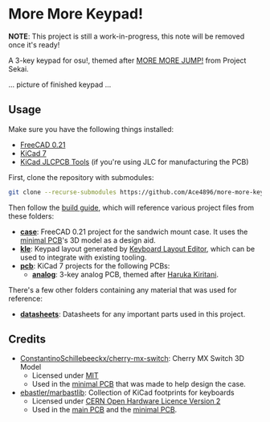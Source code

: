 # More More Keypad!

**NOTE**: This project is still a work-in-progress, this note will be removed once it's ready!

A 3-key keypad for osu!, themed after [MORE MORE JUMP!](https://www.sekaipedia.org/wiki/MORE_MORE_JUMP!) from Project Sekai.

... picture of finished keypad ...

## Usage

Make sure you have the following things installed:

- [FreeCAD 0.21](https://www.freecad.org/)
- [KiCad 7]((https://www.kicad.org/))
- [KiCad JLCPCB Tools](https://github.com/Bouni/kicad-jlcpcb-tools) (if you're using JLC for manufacturing the PCB)

First, clone the repository with submodules:

```bash
git clone --recurse-submodules https://github.com/Ace4896/more-more-keypad.git
```

Then follow the [build guide](./docs/build-guide.md), which will reference various project files from these folders:

- [**case**](./case): FreeCAD 0.21 project for the sandwich mount case. It uses the [minimal PCB](./case/minimal-pcb/)'s 3D model as a design aid.
- [**kle**](./kle): Keypad layout generated by [Keyboard Layout Editor](http://www.keyboard-layout-editor.com), which can be used to integrate with existing tooling.
- [**pcb**](./pcb): KiCad 7 projects for the following PCBs:
  - [**analog**](./pcb/analog): 3-key analog PCB, themed after [Haruka Kiritani](https://www.sekaipedia.org/wiki/Kiritani_Haruka).

There's a few other folders containing any material that was used for reference:

- [**datasheets**](./datasheets): Datasheets for any important parts used in this project.

## Credits

- [ConstantinoSchillebeeckx/cherry-mx-switch](https://github.com/ConstantinoSchillebeeckx/cherry-mx-switch): Cherry MX Switch 3D Model
  - Licensed under [MIT](https://github.com/ConstantinoSchillebeeckx/cherry-mx-switch/blob/master/LICENSE)
  - Used in the [minimal PCB](./case/minimal-pcb/) that was made to help design the case.
- [ebastler/marbastlib](https://github.com/ebastler/marbastlib): Collection of KiCad footprints for keyboards
  - Licensed under [CERN Open Hardware Licence Version 2](https://github.com/ebastler/marbastlib/blob/main/LICENSE)
  - Used in the [main PCB](./pcb) and the [minimal PCB](./case/minimal-pcb/).
